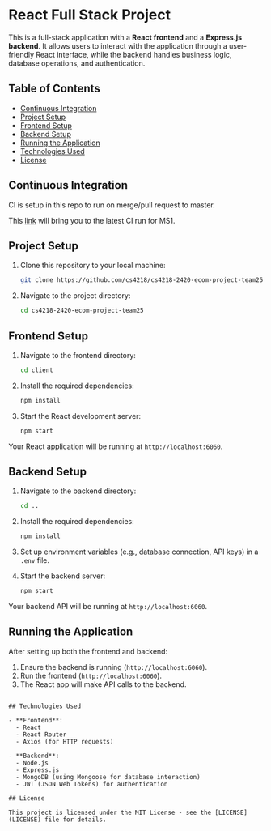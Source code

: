 
# React Full Stack Project

This is a full-stack application with a **React frontend** and a **Express.js backend**. It allows users to interact with the application through a user-friendly React interface, while the backend handles business logic, database operations, and authentication.

## Table of Contents

- [Continuous Integration](#continuous-integration)
- [Project Setup](#project-setup)
- [Frontend Setup](#frontend-setup)
- [Backend Setup](#backend-setup)
- [Running the Application](#running-the-application)
- [Technologies Used](#technologies-used)
- [License](#license)

## Continuous Integration
CI is setup in this repo to run on merge/pull request to master. 

This [link](https://github.com/cs4218/cs4218-2420-ecom-project-team25/actions/runs/13754148220/job/38458962029) will bring you to the latest CI run for MS1. 



## Project Setup

1. Clone this repository to your local machine:
   ```bash
   git clone https://github.com/cs4218/cs4218-2420-ecom-project-team25
   ```

2. Navigate to the project directory:
   ```bash
   cd cs4218-2420-ecom-project-team25
   ```

## Frontend Setup

1. Navigate to the frontend directory:
   ```bash
   cd client
   ```

2. Install the required dependencies:
   ```bash
   npm install
   ```

3. Start the React development server:
   ```bash
   npm start
   ```

Your React application will be running at `http://localhost:6060`.

## Backend Setup

1. Navigate to the backend directory:
   ```bash
   cd ..
   ```

2. Install the required dependencies:
   ```bash
   npm install
   ```

3. Set up environment variables (e.g., database connection, API keys) in a `.env` file. 

4. Start the backend server:
   ```bash
   npm start
   ```

Your backend API will be running at `http://localhost:6060`.

## Running the Application

After setting up both the frontend and backend:

1. Ensure the backend is running (`http://localhost:6060`).
2. Run the frontend (`http://localhost:6060`).
3. The React app will make API calls to the backend.


```

## Technologies Used

- **Frontend**:
  - React
  - React Router
  - Axios (for HTTP requests)
  
- **Backend**:
  - Node.js
  - Express.js
  - MongoDB (using Mongoose for database interaction)
  - JWT (JSON Web Tokens) for authentication

## License

This project is licensed under the MIT License - see the [LICENSE](LICENSE) file for details.

